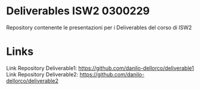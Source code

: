 # Deliverables ISW2 0300229
Repository contenente le presentazioni per i Deliverables del corso di ISW2

# Links
Link Repository Deliverable1: https://github.com/danilo-dellorco/deliverable1 \
Link Repository Deliverable2: https://github.com/danilo-dellorco/deliverable2

